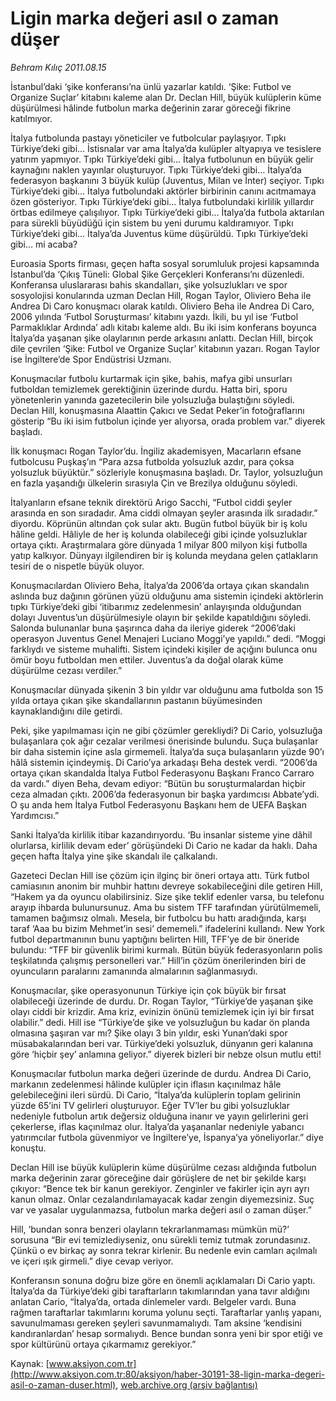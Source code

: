 # Ligin marka değeri asıl o zaman düşer

*Behram Kılıç 2011.08.15*

<font class="agenda2NewsSpot">
 <span lang="EN-GB">
  İstanbul’daki ‘şike konferansı’na ünlü yazarlar katıldı. ‘Şike: Futbol ve Organize Suçlar’ kitabını kaleme alan Dr. Declan Hill, büyük kulüplerin küme düşürülmesi hâlinde futbolun marka değerinin
 </span>
 <span lang="EN-GB">
  zarar göreceği fikrine katılmıyor.
 </span>
</font>
<font class="newsDetail">
 <p>
  <p class="BasicParagraph">
   <span>
    İtalya futbolunda pastayı yöneticiler ve futbolcular paylaşıyor. Tıpkı Türkiye’deki gibi… İstisnalar var ama İtalya’da kulüpler altyapıya ve tesislere yatırım yapmıyor. Tıpkı Türkiye’deki gibi... İtalya futbolunun en büyük gelir kaynağını naklen yayınlar oluşturuyor. Tıpkı Türkiye’deki gibi… İtalya’da federasyon başkanını 3 büyük kulüp (Juventus, Milan ve İnter) seçiyor. Tıpkı Türkiye’deki gibi... İtalya futbolundaki aktörler birbirinin canını acıtmamaya özen gösteriyor. Tıpkı Türkiye’deki gibi… İtalya futbolundaki kirlilik yıllardır örtbas edilmeye çalışılıyor. Tıpkı Türkiye’deki gibi... İtalya’da futbola aktarılan para sürekli büyüdüğü için sistem bu yeni durumu kaldıramıyor. Tıpkı Türkiye’deki gibi... İtalya’da Juventus küme düşürüldü. Tıpkı Türkiye’deki gibi… mi acaba?
   </span>
  </p>
  <p class="2011yenimetin">
   <span>
    Euroasia Sports firması, geçen hafta sosyal sorumluluk projesi kapsamında İstanbul’da ‘Çıkış Tüneli: Global Şike Gerçekleri Konferansı’nı düzenledi. Konferansa uluslararası bahis skandalları, şike yolsuzlukları ve spor sosyolojisi konularında uzman Declan Hill, Rogan Taylor, Oliviero Beha ile Andrea Di Caro konuşmacı olarak katıldı. Oliviero Beha ile Andrea Di Caro, 2006 yılında ‘Futbol Soruşturması’ kitabını yazdı. İkili, bu yıl ise ‘Futbol Parmaklıklar Ardında’ adlı kitabı kaleme aldı. Bu iki isim konferans boyunca İtalya’da yaşanan şike olaylarının perde arkasını anlattı. Declan Hill, birçok dile çevrilen ‘Şike: Futbol ve Organize Suçlar’ kitabının yazarı. Rogan Taylor ise İngiltere’de Spor Endüstrisi Uzmanı.
   </span>
  </p>
  <p class="2011yenimetin">
   <span>
    Konuşmacılar futbolu kurtarmak için şike, bahis, mafya gibi unsurları futboldan temizlemek gerektiğinin üzerinde durdu. Hatta biri, sporu yönetenlerin yanında gazetecilerin bile yolsuzluğa bulaştığını söyledi. Declan Hill, konuşmasına Alaattin Çakıcı ve Sedat Peker’in fotoğraflarını gösterip “Bu iki isim futbolun içinde yer alıyorsa, orada problem var.” diyerek başladı.
   </span>
  </p>
  <p class="2011yenimetin">
   <span>
    İlk konuşmacı Rogan Taylor’du. İngiliz akademisyen, Macarların efsane futbolcusu Puşkaş’ın “Para azsa futbolda yolsuzluk azdır, para çoksa yolsuzluk büyüktür.” sözleriyle konuşmasına başladı. Dr. Taylor, yolsuzluğun en fazla yaşandığı ülkelerin sırasıyla Çin ve Brezilya olduğunu söyledi.
   </span>
  </p>
  <p class="2011yenimetin">
   <span>
    İtalyanların efsane teknik direktörü Arigo Sacchi, “Futbol ciddi şeyler arasında en son sıradadır. Ama ciddi olmayan şeyler arasında ilk sıradadır.” diyordu. Köprünün altından çok sular aktı. Bugün futbol büyük bir iş kolu hâline geldi. Hâliyle de her iş kolunda olabileceği gibi içinde yolsuzluklar ortaya çıktı. Araştırmalara göre dünyada 1 milyar 800 milyon kişi futbolla yatıp kalkıyor. Dünyayı ilgilendiren bir iş kolunda meydana gelen çatlakların tesiri de o nispetle büyük oluyor.
   </span>
  </p>
  <p class="2011yenimetin">
   <span>
    Konuşmacılardan Oliviero Beha, İtalya’da 2006’da ortaya çıkan skandalın aslında buz dağının görünen yüzü olduğunu ama sistemin içindeki aktörlerin tıpkı Türkiye’deki gibi ‘itibarımız zedelenmesin’ anlayışında olduğundan dolayı Juventus’un düşürülmesiyle olayın bir şekilde kapatıldığını söyledi. Salonda bulunanlar buna şaşırınca daha da ileriye giderek “2006’daki operasyon Juventus Genel Menajeri Luciano Moggi’ye yapıldı.” dedi. “Moggi farklıydı ve sisteme muhalifti. Sistem içindeki kişiler de açığını bulunca onu ömür boyu futboldan men ettiler. Juventus’a da doğal olarak küme düşürülme cezası verdiler.”
   </span>
  </p>
  <p class="2011yenimetin">
   <span>
    Konuşmacılar dünyada şikenin 3 bin yıldır var olduğunu ama futbolda son 15 yılda ortaya çıkan şike skandallarının pastanın büyümesinden kaynaklandığını dile getirdi.
   </span>
  </p>
  <p class="2011yenimetin">
   <span>
    Peki, şike yapılmaması için ne gibi çözümler gerekliydi? Di Cario, yolsuzluğa bulaşanlara çok ağır cezalar verilmesi önerisinde bulundu. Suça bulaşanlar bir daha sistemin içine asla girmemeli. İtalya’da suça bulaşanların yüzde 90’ı hâlâ sistemin içindeymiş. Di Cario’ya arkadaşı Beha destek verdi. “2006’da ortaya çıkan skandalda İtalya Futbol Federasyonu Başkanı Franco Carraro da vardı.” diyen Beha, devam ediyor: “Bütün bu soruşturmalardan hiçbir ceza almadan çıktı. 2006’da federasyonun bir başka yardımcısı Abbate’ydi. O şu anda hem İtalya Futbol Federasyonu Başkanı hem de UEFA Başkan Yardımcısı.”
   </span>
  </p>
  <p class="2011yenimetin">
   <span>
    Sanki İtalya’da kirlilik itibar kazandırıyordu. ‘Bu insanlar sisteme yine dâhil olurlarsa, kirlilik devam eder’ görüşündeki Di Cario ne kadar da haklı. Daha geçen hafta İtalya yine şike skandalı ile çalkalandı.
   </span>
  </p>
  <p class="2011yenimetin">
   <span>
    Gazeteci Declan Hill ise çözüm için ilginç bir öneri ortaya attı. Türk futbol camiasının anonim bir muhbir hattını devreye sokabileceğini dile getiren Hill, “Hakem ya da oyuncu olabilirsiniz. Size şike teklif edenler varsa, bu telefonu arayıp ihbarda bulunursunuz. Ama bu sistem TFF tarafından yürütülmemeli, tamamen bağımsız olmalı. Mesela, bir futbolcu bu hattı aradığında, karşı taraf ‘Aaa bu bizim Mehmet’in sesi’ dememeli.” ifadelerini kullandı. New York futbol departmanının bunu yaptığını belirten Hill, TFF’ye de bir öneride bulundu: “TFF bir güvenlik birimi kurmalı. Bütün büyük federasyonların polis teşkilatında çalışmış personelleri var.” Hill’in çözüm önerilerinden biri de oyuncuların paralarını zamanında almalarının sağlanmasıydı.
   </span>
  </p>
  <p class="2011yenimetin">
   <span>
    Konuşmacılar, şike operasyonunun Türkiye için çok büyük bir fırsat olabileceği üzerinde de durdu. Dr. Rogan Taylor, “Türkiye’de yaşanan şike olayı ciddi bir krizdir. Ama kriz, evinizin önünü temizlemek için iyi bir fırsat olabilir.” dedi. Hill ise “Türkiye’de şike ve yolsuzluğun bu kadar ön planda olmasına şaşıran var mı? Şike olayı 3 bin yıldır, eski Yunan’daki spor müsabakalarından beri var. Türkiye’deki yolsuzluk, dünyanın geri kalanına göre ‘hiçbir şey’ anlamına geliyor.” diyerek bizleri bir nebze olsun mutlu etti!
   </span>
  </p>
  <p class="2011yenimetin">
   <span>
    Konuşmacılar futbolun marka değeri üzerinde de durdu. Andrea Di Cario, markanın zedelenmesi hâlinde kulüpler için iflasın kaçınılmaz hâle gelebileceğini ileri sürdü. Di Cario, “İtalya’da kulüplerin toplam gelirinin yüzde 65’ini TV gelirleri oluşturuyor. Eğer TV’ler bu gibi yolsuzluklar nedeniyle futbolun artık değersiz olduğuna inanır ve yayın gelirlerini geri çekerlerse, iflas kaçınılmaz olur. İtalya’da yaşananlar nedeniyle yabancı yatırımcılar futbola güvenmiyor ve İngiltere’ye, İspanya’ya yöneliyorlar.” diye konuştu.
   </span>
  </p>
  <p class="2011yenimetin">
   <span>
    Declan Hill ise büyük kulüplerin küme düşürülme cezası aldığında futbolun marka değerinin zarar göreceğine dair görüşlere de net bir şekilde karşı çıkıyor: “Bence tek bir kanun gerekiyor. Zenginler ve fakirler için ayrı ayrı kanun olmaz. Onlar cezalandırılamayacak kadar zengin diyemezsiniz. Suç var ve yasalar uygulanmazsa, futbolun marka değeri asıl o zaman düşer.”
   </span>
  </p>
  <p class="2011yenimetin">
   <span>
    Hill, ‘bundan sonra benzeri olayların tekrarlanmaması mümkün mü?’ sorusuna “Bir evi temizlediyseniz, onu sürekli temiz tutmak zorundasınız. Çünkü o ev birkaç ay sonra tekrar kirlenir. Bu nedenle evin camları açılmalı ve içeri ışık girmeli.” diye cevap veriyor.
   </span>
  </p>
  <p class="2011yenimetin">
   <span>
    Konferansın sonuna doğru bize göre en önemli açıklamaları Di Cario yaptı. İtalya’da da Türkiye’deki gibi taraftarların takımlarından yana tavır aldığını anlatan Cario, “İtalya’da, ortada dinlemeler vardı. Belgeler vardı. Buna rağmen taraftarlar takımlarını koruma yolunu seçti. Taraftarlar yanlış yapanı, savunulmaması gereken şeyleri savunmamalıydı. Tam aksine ‘kendisini kandıranlardan’ hesap sormalıydı. Bence bundan sonra yeni bir spor etiği ve spor kültürünü ortaya çıkarmamız gerekiyor.”
   </span>
  </p>
 </p>
</font>

Kaynak: [www.aksiyon.com.tr](http://www.aksiyon.com.tr:80/aksiyon/haber-30191-38-ligin-marka-degeri-asil-o-zaman-duser.html), [web.archive.org (arşiv bağlantısı)](http://web.archive.org/web/20120102102643/http://www.aksiyon.com.tr:80/aksiyon/haber-30191-38-ligin-marka-degeri-asil-o-zaman-duser.html)

